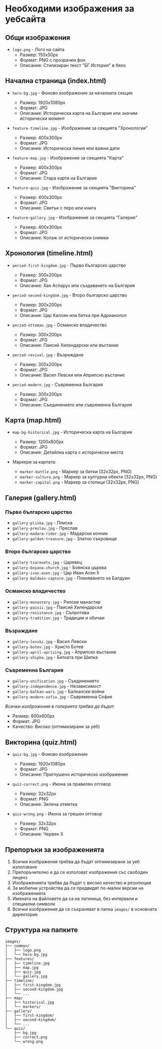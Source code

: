 # Необходими изображения за уебсайта

## Общи изображения
- `logo.png` - Лого на сайта
  - Размер: 150x50px
  - Формат: PNG с прозрачен фон
  - Описание: Стилизиран текст "БГ История" в бяло

## Начална страница (index.html)
- `hero-bg.jpg` - Фоново изображение за началната секция
  - Размер: 1920x1080px
  - Формат: JPG
  - Описание: Историческа карта на България или значим исторически момент

- `feature-timeline.jpg` - Изображение за секцията "Хронология"
  - Размер: 400x300px
  - Формат: JPG
  - Описание: Историческа линия или важни дати

- `feature-map.jpg` - Изображение за секцията "Карта"
  - Размер: 400x300px
  - Формат: JPG
  - Описание: Стара карта на България

- `feature-quiz.jpg` - Изображение за секцията "Викторина"
  - Размер: 400x300px
  - Формат: JPG
  - Описание: Свитък с перо или книга

- `feature-gallery.jpg` - Изображение за секцията "Галерия"
  - Размер: 400x300px
  - Формат: JPG
  - Описание: Колаж от исторически снимки

## Хронология (timeline.html)
- `period-first-kingdom.jpg` - Първо българско царство
  - Размер: 300x200px
  - Формат: JPG
  - Описание: Хан Аспарух или създаването на България

- `period-second-kingdom.jpg` - Второ българско царство
  - Размер: 300x200px
  - Формат: JPG
  - Описание: Цар Калоян или битка при Адрианопол

- `period-ottoman.jpg` - Османско владичество
  - Размер: 300x200px
  - Формат: JPG
  - Описание: Паисий Хилендарски или въстание

- `period-revival.jpg` - Възраждане
  - Размер: 300x200px
  - Формат: JPG
  - Описание: Васил Левски или Априлско въстание

- `period-modern.jpg` - Съвременна България
  - Размер: 300x200px
  - Формат: JPG
  - Описание: Съединението или съвременна България

## Карта (map.html)
- `map-bg-historical.jpg` - Историческа карта на България
  - Размер: 1200x800px
  - Формат: JPG
  - Описание: Детайлна карта с исторически места

- Маркери за картата:
  - `marker-battle.png` - Маркер за битки (32x32px, PNG)
  - `marker-culture.png` - Маркер за културни обекти (32x32px, PNG)
  - `marker-capital.png` - Маркер за столици (32x32px, PNG)

## Галерия (gallery.html)
### Първо българско царство
- `gallery-pliska.jpg` - Плиска
- `gallery-preslav.jpg` - Преслав
- `gallery-madara-rider.jpg` - Мадарски конник
- `gallery-golden-treasure.jpg` - Златно съкровище

### Второ българско царство
- `gallery-tsarevets.jpg` - Царевец
- `gallery-boyana-church.jpg` - Боянска църква
- `gallery-ivan-asen.jpg` - Цар Иван Асен II
- `gallery-baldwin-capture.jpg` - Пленяването на Балдуин

### Османско владичество
- `gallery-monastery.jpg` - Рилски манастир
- `gallery-paisii.jpg` - Паисий Хилендарски
- `gallery-resistance.jpg` - Съпротива
- `gallery-tradition.jpg` - Традиции и обичаи

### Възраждане
- `gallery-levski.jpg` - Васил Левски
- `gallery-botev.jpg` - Христо Ботев
- `gallery-april-uprising.jpg` - Априлско въстание
- `gallery-shipka.jpg` - Битката при Шипка

### Съвременна България
- `gallery-unification.jpg` - Съединението
- `gallery-independence.jpg` - Независимост
- `gallery-balkan-wars.jpg` - Балкански войни
- `gallery-modern-sofia.jpg` - Съвременна София

_Всички изображения в галерията трябва да бъдат:_
- Размер: 800x600px
- Формат: JPG
- Качество: Високо (оптимизирани за уеб)

## Викторина (quiz.html)
- `quiz-bg.jpg` - Фоново изображение
  - Размер: 1920x1080px
  - Формат: JPG
  - Описание: Приглушено историческо изображение

- `quiz-correct.png` - Икона за правилен отговор
  - Размер: 32x32px
  - Формат: PNG
  - Описание: Зелена отметка

- `quiz-wrong.png` - Икона за грешен отговор
  - Размер: 32x32px
  - Формат: PNG
  - Описание: Червен X

## Препоръки за изображенията
1. Всички изображения трябва да бъдат оптимизирани за уеб използване
2. Препоръчително е да се използват изображения със свободен лиценз
3. Изображенията трябва да бъдат с високо качество и резолюция
4. За мобилни устройства да се предвидят по-малки версии на изображенията
5. Имената на файловете да са на латиница, без интервали и специални символи
6. Всички изображения да се съхраняват в папка `images/` в основната директория

## Структура на папките
```
images/
├── common/
│   ├── logo.png
│   └── hero-bg.jpg
├── features/
│   ├── timeline.jpg
│   ├── map.jpg
│   ├── quiz.jpg
│   └── gallery.jpg
├── timeline/
│   ├── first-kingdom.jpg
│   ├── second-kingdom.jpg
│   └── ...
├── map/
│   ├── historical.jpg
│   └── markers/
├── gallery/
│   ├── first-kingdom/
│   ├── second-kingdom/
│   └── ...
└── quiz/
    ├── bg.jpg
    ├── correct.png
    └── wrong.png
``` 
